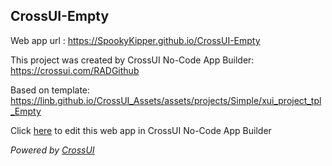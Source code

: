 ## CrossUI-Empty
Web app url : https://SpookyKipper.github.io/CrossUI-Empty

This project was created by CrossUI No-Code App Builder: https://crossui.com/RADGithub

Based on template: https://linb.github.io/CrossUI_Assets/assets/projects/Simple/xui_project_tpl_Empty

Click [here](https://crossui.com/RADGithub/#!from=github&owner=SpookyKipper&repo=CrossUI-Empty) to edit this web app in CrossUI No-Code App Builder

<i>Powered by [CrossUI](https://crossui.com)</i>
